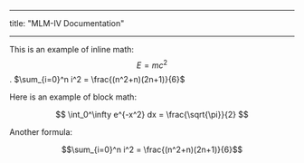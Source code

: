 
---
title: "MLM-IV Documentation"

---

This is an example of inline math: $$E=mc^2$$.
$\sum_{i=0}^n i^2 = \frac{(n^2+n)(2n+1)}{6}$


Here is an example of block math:

$$
\int_0^\infty e^{-x^2} dx = \frac{\sqrt{\pi}}{2}
$$

Another formula:

$$\sum_{i=0}^n i^2 = \frac{(n^2+n)(2n+1)}{6}$$